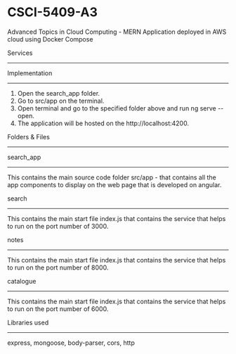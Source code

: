 # CSCI-5409-A3
Advanced Topics in Cloud Computing - MERN Application deployed in AWS cloud using Docker Compose

Services
********

Implementation
*************

1. Open the search_app folder.
2. Go to src/app on the terminal.
4. Open terminal and go to the specified folder above and run ng serve --open.
5. The application will be hosted on the http://localhost:4200.

Folders & Files
***************
search_app
**********
This contains the main source code folder src/app - that contains all the app components to display on the web page that is developed on angular. 
 
search
******
This contains the main start file index.js that contains the service that helps to run on the port number of 3000.

notes
*****
This contains the main start file index.js that contains the service that helps to run on the port number of 8000.

catalogue
*********
This contains the main start file index.js that contains the service that helps to run on the port number of 6000.


Libraries used
***************
express, mongoose, body-parser, cors, http
